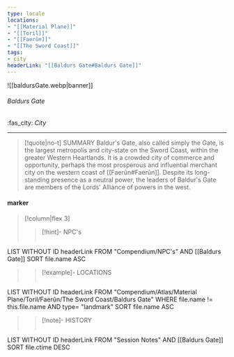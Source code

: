 ```yaml
---
type: locale
locations:
- "[[Material Plane]]"
- "[[Toril]]"
- "[[Faerûn]]"
- "[[The Sword Coast]]"
tags:
- city
headerLink: "[[Baldurs Gate#Baldurs Gate]]"
---
```


![[baldursGate.webp|banner]]
###### Baldurs Gate
<span class="sub2">:fas_city: *City*</span>
___

> [!quote|no-t] SUMMARY
>Baldur's Gate, also called simply the Gate, is the largest metropolis and city-state on the Sword Coast, within the greater Western Heartlands. It is a crowded city of commerce and opportunity, perhaps the most prosperous and influential merchant city on the western coast of [[Faerûn#Faerûn]]. Despite its long-standing presence as a neutral power, the leaders of Baldur's Gate are members of the Lords' Alliance of powers in the west.

#### marker
> [!column|flex 3]
>> [!hint]-  NPC's
>> ```dataview
LIST WITHOUT ID headerLink
FROM "Compendium/NPC's" AND [[Baldurs Gate]]
SORT file.name ASC
>
>> [!example]- LOCATIONS
>>```dataview
LIST WITHOUT ID headerLink
FROM "Compendium/Atlas/Material Plane/Toril/Faerûn/The Sword Coast/Baldurs Gate"
WHERE file.name != this.file.name AND type= "landmark"
SORT file.name ASC
>
>> [!note]- HISTORY
>>```dataview
LIST WITHOUT ID headerLink
FROM "Session Notes" AND [[Baldurs Gate]]
SORT file.ctime DESC